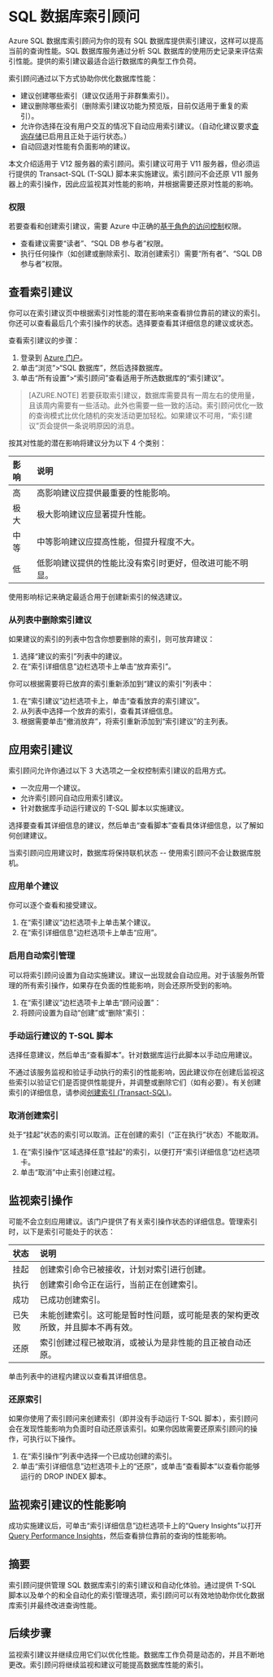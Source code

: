 <properties 
   pageTitle="Azure SQL 数据库索引顾问" 
   description="Azure SQL 数据库索引顾问建议你为现有 SQL 数据库使用新索引，这样可以提高当前查询性能。" 
   services="sql-database" 
   documentationCenter="" 
   authors="stevestein" 
   manager="jeffreyg" 
   editor="monicar"/>

<tags
   ms.service="sql-database"
   ms.date="01/23/2015"
   wacn.date="03/29/2016"/>

# SQL 数据库索引顾问

Azure SQL 数据库索引顾问为你的现有 SQL 数据库提供索引建议，这样可以提高当前的查询性能。SQL 数据库服务通过分析 SQL 数据库的使用历史记录来评估索引性能。提供的索引建议最适合运行数据库的典型工作负荷。

索引顾问通过以下方式协助你优化数据库性能：

- 建议创建哪些索引（建议仅适用于非群集索引）。
- 建议删除哪些索引（删除索引建议功能为预览版，目前仅适用于重复的索引）。
- 允许你选择在没有用户交互的情况下自动应用索引建议。（自动化建议要求[查询存储](https://msdn.microsoft.com/zh-cn/library/dn817826.aspx)已启用且正处于运行状态。）
- 自动回退对性能有负面影响的建议。 


本文介绍适用于 V12 服务器的索引顾问。索引建议可用于 V11 服务器，但必须运行提供的 Transact-SQL (T-SQL) 脚本来实施建议。索引顾问不会还原 V11 服务器上的索引操作，因此应监视其对性能的影响，并根据需要还原对性能的影响。


### 权限

若要查看和创建索引建议，需要 Azure 中正确的[基于角色的访问控制](/documentation/articles/role-based-access-control-configure)权限。

- 查看建议需要“读者”、“SQL DB 参与者”权限。
- 执行任何操作（如创建或删除索引、取消创建索引）需要“所有者”、“SQL DB 参与者”权限。


## 查看索引建议

你可以在索引建议页中根据索引对性能的潜在影响来查看排位靠前的建议的索引。你还可以查看最后几个索引操作的状态。选择要查看其详细信息的建议或状态。

查看索引建议的步骤：

1. 登录到 [Azure 门户](https://manage.windowsazure.cn)。
2. 单击“浏览”>“SQL 数据库”，然后选择数据库。
5. 单击“所有设置”>“索引顾问”查看适用于所选数据库的“索引建议”。

> [AZURE.NOTE] 若要获取索引建议，数据库需要具有一周左右的使用量，且该周内需要有一些活动。此外也需要一些一致的活动。索引顾问优化一致的查询模式比优化随机的突发活动更加轻松。如果建议不可用，“索引建议”页会提供一条说明原因的消息。

按其对性能的潜在影响将建议分为以下 4 个类别：

| 影响 | 说明 |
| :--- | :--- |
| 高 | 高影响建议应提供最重要的性能影响。 |
| 极大 | 极大影响建议应显著提升性能。 |
| 中等 | 中等影响建议应提高性能，但提升程度不大。 |
| 低 | 低影响建议提供的性能比没有索引时更好，但改进可能不明显。 
使用影响标记来确定最适合用于创建新索引的候选建议。


### 从列表中删除索引建议

如果建议的索引的列表中包含你想要删除的索引，则可放弃建议：

1. 选择“建议的索引”列表中的建议。
2. 在“索引详细信息”边栏选项卡上单击“放弃索引”。


你可以根据需要将已放弃的索引重新添加到“建议的索引”列表中：

1. 在“索引建议”边栏选项卡上，单击“查看放弃的索引建议”。
1. 从列表中选择一个放弃的索引，查看其详细信息。
1. 根据需要单击“撤消放弃”，将索引重新添加到“索引建议”的主列表。



## 应用索引建议

索引顾问允许你通过以下 3 大选项之一全权控制索引建议的启用方式。

- 一次应用一个建议。
- 允许索引顾问自动应用索引建议。
- 针对数据库手动运行建议的 T-SQL 脚本以实施建议。

选择要查看其详细信息的建议，然后单击“查看脚本”查看具体详细信息，以了解如何创建建议。

当索引顾问应用建议时，数据库将保持联机状态 -- 使用索引顾问不会让数据库脱机。

### 应用单个建议

你可以逐个查看和接受建议。

1. 在“索引建议”边栏选项卡上单击某个建议。
2. 在“索引详细信息”边栏选项卡上单击“应用”。


### 启用自动索引管理

可以将索引顾问设置为自动实施建议。建议一出现就会自动应用。对于该服务所管理的所有索引操作，如果存在负面的性能影响，则会还原所受到的影响。

1. 在“索引建议”边栏选项卡上单击“顾问设置”：
2. 将顾问设置为自动“创建”或“删除”索引：

### 手动运行建议的 T-SQL 脚本

选择任意建议，然后单击“查看脚本”。针对数据库运行此脚本以手动应用建议。

不通过该服务监视和验证手动执行的索引的性能影响，因此建议你在创建后监视这些索引以验证它们是否提供性能提升，并调整或删除它们（如有必要）。有关创建索引的详细信息，请参阅[创建索引 (Transact-SQL)](https://msdn.microsoft.com/zh-cn/library/ms188783.aspx)。


### 取消创建索引

处于“挂起”状态的索引可以取消。正在创建的索引（“正在执行”状态）不能取消。

1. 在“索引操作”区域选择任意“挂起”的索引，以便打开“索引详细信息”边栏选项卡。
2. 单击“取消”中止索引创建过程。



## 监视索引操作

可能不会立刻应用建议。该门户提供了有关索引操作状态的详细信息。管理索引时，以下是索引可能处于的状态：

| 状态 | 说明 |
| :--- | :--- |
| 挂起 | 创建索引命令已被接收，计划对索引进行创建。 |
| 执行 | 创建索引命令正在运行，当前正在创建索引。 |
| 成功 | 已成功创建索引。 |
| 已失败 | 未能创建索引。这可能是暂时性问题，或可能是表的架构更改所致，并且脚本不再有效。 |
| 还原 | 索引创建过程已被取消，或被认为是非性能的且正被自动还原。 |

单击列表中的进程内建议以查看其详细信息。



### 还原索引

如果你使用了索引顾问来创建索引（即并没有手动运行 T-SQL 脚本），索引顾问会在发现性能影响为负面时自动还原该索引。如果你因故需要还原索引顾问的操作，可执行以下操作。


1. 在“索引操作”列表中选择一个已成功创建的索引。
2. 单击“索引详细信息”边栏选项卡上的“还原”，或单击“查看脚本”以查看你能够运行的 DROP INDEX 脚本。

## 监视索引建议的性能影响

成功实施建议后，可单击“索引详细信息”边栏选项卡上的“Query Insights”以打开 [Query Performance Insights](/documentation/articles/sql-database-query-performance)，然后查看排位靠前的查询的性能影响。

## 摘要

索引顾问提供管理 SQL 数据库索引的索引建议和自动化体验。通过提供 T-SQL 脚本以及单个的和全自动化的索引管理选项，索引顾问可以有效地协助你优化数据库索引并最终改进查询性能。



## 后续步骤

监视索引建议并继续应用它们以优化性能。数据库工作负荷是动态的，并且不断地更改。索引顾问将继续监视和建议可能提高数据库性能的索引。

<!---HONumber=Mooncake_0321_2016-->
